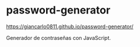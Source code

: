 # password-generator
https://giancarlo0811.github.io/password-generator/

Generador de contraseñas con JavaScript.